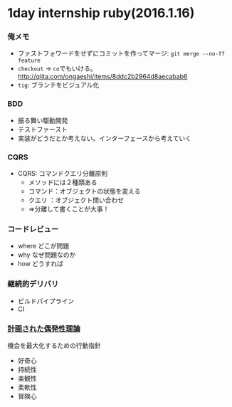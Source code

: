 # 1day internship ruby(2016.1.16)

### 俺メモ
- ファストフォワードをせずにコミットを作ってマージ: `git merge --no-ff feature`
- `checkout` -> `co`でもいける。 http://qiita.com/ongaeshi/items/8ddc2b2964d8aecabab6
- `tig`: ブランチをビジュアル化

### BDD
- 振る舞い駆動開発
- テストファースト
- 実装がどうだとか考えない。インターフェースから考えていく

### CQRS

- CQRS: コマンドクエリ分離原則
	- メソッドには２種類ある
	- コマンド：オブジェクトの状態を変える
	- クエリ  ：オブジェクト問い合わせ
	- ⇒分離して書くことが大事！


### コードレビュー
- where どこが問題
- why なぜ問題なのか
- how どうすれば

### 継続的デリバリ
- ビルドパイプライン
- CI

### [計画された偶発性理論](http://allabout.co.jp/gm/gc/441716/)
機会を最大化するための行動指針

- 好奇心
- 持続性
- 楽観性
- 柔軟性
- 冒険心